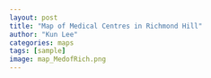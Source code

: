 ```yaml
---
layout: post
title: "Map of Medical Centres in Richmond Hill"
author: "Kun Lee"
categories: maps
tags: [sample]
image: map_MedofRich.png
---
```

